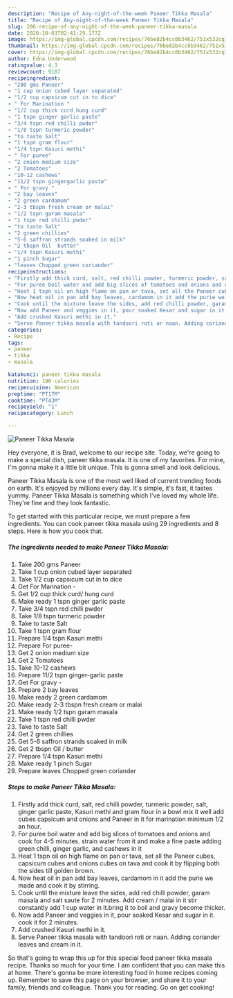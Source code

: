 ```yaml
---
description: "Recipe of Any-night-of-the-week Paneer Tikka Masala"
title: "Recipe of Any-night-of-the-week Paneer Tikka Masala"
slug: 206-recipe-of-any-night-of-the-week-paneer-tikka-masala
date: 2020-10-03T02:41:29.177Z
image: https://img-global.cpcdn.com/recipes/76be82b4cc0b3462/751x532cq70/paneer-tikka-masala-recipe-main-photo.jpg
thumbnail: https://img-global.cpcdn.com/recipes/76be82b4cc0b3462/751x532cq70/paneer-tikka-masala-recipe-main-photo.jpg
cover: https://img-global.cpcdn.com/recipes/76be82b4cc0b3462/751x532cq70/paneer-tikka-masala-recipe-main-photo.jpg
author: Edna Underwood
ratingvalue: 4.3
reviewcount: 9187
recipeingredient:
- "200 gms Paneer"
- "1 cup onion cubed layer separated"
- "1/2 cup capsicum cut in to dice"
- " For Marination "
- "1/2 cup thick curd hung curd"
- "1 tspn ginger garlic paste"
- "3/4 tspn red chilli pwder"
- "1/8 tspn turmeric powder"
- "to taste Salt"
- "1 tspn gram flour"
- "1/4 tspn Kasuri methi"
- " For puree"
- "2 onion medium size"
- "2 Tomatoes"
- "10-12 cashews"
- "11/2 tspn gingergarlic paste"
- " For gravy "
- "2 bay leaves"
- "2 green cardamom"
- "2-3 tbspn fresh cream or malai"
- "1/2 tspn garam masala"
- "1 tspn red chilli pwder"
- "to taste Salt"
- "2 green chillies"
- "5-6 saffron strands soaked in milk"
- "2 tbspn Oil  butter"
- "1/4 tspn Kasuri methi"
- "1 pinch Sugar"
- "leaves Chopped green coriander"
recipeinstructions:
- "Firstly add thick curd, salt, red chilli powder, turmeric powder, salt, ginger garlic paste, Kasuri methi and gram flour in a bowl mix it well add cubes capsicum and onions and Paneer in it for marination minimum 1/2 an hour."
- "For puree boil water and add big slices of tomatoes and onions and cook for 4-5 minutes. strain water from it and make a fine paste adding green chilli, ginger garlic, and cashews in it"
- "Heat 1 tspn oil on high flame on pan or tava, set all the Paneer cubes, capsicum cubes and onions cubes on tava and cook it by flipping both the sides till golden brown."
- "Now heat oil in pan add bay leaves, cardamom in it add the purie we made and cook it by stirring."
- "Cook until the mixture leave the sides, add red chilli powder, garam masala and salt saute for 2 minutes. Add cream / malai in it stir constantly add 1 cup water in it.bring it to boil and gravy become thicker."
- "Now add Paneer and veggies in it, pour soaked Kesar and sugar in it. cook it for 2 minutes."
- "Add crushed Kasuri methi in it."
- "Serve Paneer tikka masala with tandoori roti or naan. Adding coriander leaves and cream in it."
categories:
- Recipe
tags:
- paneer
- tikka
- masala

katakunci: paneer tikka masala 
nutrition: 190 calories
recipecuisine: American
preptime: "PT17M"
cooktime: "PT43M"
recipeyield: "1"
recipecategory: Lunch

---
```



![Paneer Tikka Masala](https://img-global.cpcdn.com/recipes/76be82b4cc0b3462/751x532cq70/paneer-tikka-masala-recipe-main-photo.jpg)

Hey everyone, it is Brad, welcome to our recipe site. Today, we're going to make a special dish, paneer tikka masala. It is one of my favorites. For mine, I'm gonna make it a little bit unique. This is gonna smell and look delicious.

Paneer Tikka Masala is one of the most well liked of current trending foods on earth. It's enjoyed by millions every day. It's simple, it's fast, it tastes yummy. Paneer Tikka Masala is something which I've loved my whole life. They're fine and they look fantastic.




To get started with this particular recipe, we must prepare a few ingredients. You can cook paneer tikka masala using 29 ingredients and 8 steps. Here is how you cook that.

<!--inarticleads1-->

##### The ingredients needed to make Paneer Tikka Masala:

1. Take 200 gms Paneer
1. Take 1 cup onion cubed layer separated
1. Take 1/2 cup capsicum cut in to dice
1. Get  For Marination -
1. Get 1/2 cup thick curd/ hung curd
1. Make ready 1 tspn ginger garlic paste
1. Take 3/4 tspn red chilli pwder
1. Take 1/8 tspn turmeric powder
1. Take to taste Salt
1. Take 1 tspn gram flour
1. Prepare 1/4 tspn Kasuri methi
1. Prepare  For puree-
1. Get 2 onion medium size
1. Get 2 Tomatoes
1. Take 10-12 cashews
1. Prepare 11/2 tspn ginger-garlic paste
1. Get  For gravy -
1. Prepare 2 bay leaves
1. Make ready 2 green cardamom
1. Make ready 2-3 tbspn fresh cream or malai
1. Make ready 1/2 tspn garam masala
1. Take 1 tspn red chilli pwder
1. Take to taste Salt
1. Get 2 green chillies
1. Get 5-6 saffron strands soaked in milk
1. Get 2 tbspn Oil / butter
1. Prepare 1/4 tspn Kasuri methi
1. Make ready 1 pinch Sugar
1. Prepare leaves Chopped green coriander




<!--inarticleads2-->

##### Steps to make Paneer Tikka Masala:

1. Firstly add thick curd, salt, red chilli powder, turmeric powder, salt, ginger garlic paste, Kasuri methi and gram flour in a bowl mix it well add cubes capsicum and onions and Paneer in it for marination minimum 1/2 an hour.
1. For puree boil water and add big slices of tomatoes and onions and cook for 4-5 minutes. strain water from it and make a fine paste adding green chilli, ginger garlic, and cashews in it
1. Heat 1 tspn oil on high flame on pan or tava, set all the Paneer cubes, capsicum cubes and onions cubes on tava and cook it by flipping both the sides till golden brown.
1. Now heat oil in pan add bay leaves, cardamom in it add the purie we made and cook it by stirring.
1. Cook until the mixture leave the sides, add red chilli powder, garam masala and salt saute for 2 minutes. Add cream / malai in it stir constantly add 1 cup water in it.bring it to boil and gravy become thicker.
1. Now add Paneer and veggies in it, pour soaked Kesar and sugar in it. cook it for 2 minutes.
1. Add crushed Kasuri methi in it.
1. Serve Paneer tikka masala with tandoori roti or naan. Adding coriander leaves and cream in it.




So that's going to wrap this up for this special food paneer tikka masala recipe. Thanks so much for your time. I am confident that you can make this at home. There's gonna be more interesting food in home recipes coming up. Remember to save this page on your browser, and share it to your family, friends and colleague. Thank you for reading. Go on get cooking!
